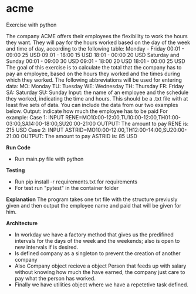 # acme
Exercise with python

The company ACME offers their employees the flexibility to work the hours they want. They will pay for the hours worked based on the day of the week and time of day, according to the following table:
Monday - Friday
00:01 - 09:00 25 USD
09:01 - 18:00 15 USD
18:01 - 00:00 20 USD
Saturday and Sunday
00:01 - 09:00 30 USD
09:01 - 18:00 20 USD
18:01 - 00:00 25 USD
The goal of this exercise is to calculate the total that the company has to pay an employee, based on the hours they worked and the times during which they worked. The following abbreviations will be used for entering data:
MO: Monday
TU: Tuesday
WE: Wednesday
TH: Thursday
FR: Friday
SA: Saturday
SU: Sunday
Input: the name of an employee and the schedule they worked, indicating the time and hours. This should be a .txt file with at least five sets of data. You can include the data from our two examples below.
Output: indicate how much the employee has to be paid
For example:
Case 1:
INPUT
RENE=MO10:00-12:00,TU10:00-12:00,TH01:00-03:00,SA14:00-18:00,SU20:00-21:00
OUTPUT:
The amount to pay RENE is: 215 USD
Case 2:
INPUT
ASTRID=MO10:00-12:00,TH12:00-14:00,SU20:00-21:00
OUTPUT:
The amount to pay ASTRID is: 85 USD

**Run Code**
* Run main.py file with python

**Testing**
* Run pip install -r requirements.txt for requirements
* For test run "pytest" in the container folder

**Explanation**
The program takes one txt file with the structure previusly given and then output the employee name and paid that will be given for him.

**Architecture**
* In workday we have a factory method that gives us the predifined intervals for the days of the week and the weekends; also is open to new intervals if is desired.
* Is defined company as a singleton to prevent the creation of another company
* Also Company object recieve a object Person that feeds up with salary without knowing how much the have earned, the company just care to pay what the person has worked.
* Finally we have utilities object where we have a repetetive task defined.